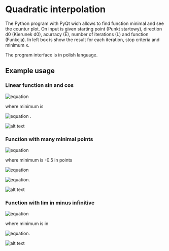 # Quadratic interpolation
The Python program with PyQt wich allows to find function minimal and see the countur plot.
On input is given starting point (Punkt startowy), direction d0 (Kierunek d0), acurracy (E), number of iterations (L) and function (Funkcja).
In left box is show the result for each iteration, stop criteria and minimum x.

The program interface is in polish language.

## Example usage
### Linear function sin and cos
![equation](https://latex.codecogs.com/svg.latex?f(x)=\sin{x_1}+\cos{x_2})

where minimum is 

![equation](https://latex.codecogs.com/svg.latex?(x_1,x_2)=\left(2\pi%20k_1-\frac{\pi}{2},2\pi%20k_{2}+\cos^{-1}\left(\cos%20\left(2%20\pi%20k_{1}\right)-2\right)\right)) .
 
![alt text](https://user-images.githubusercontent.com/50682521/127311673-9b255848-9930-4de3-8ce0-d18b347b55a8.png)


### Function with many minimal points

![equation](https://latex.codecogs.com/svg.latex?f(x)=x_1^4+x_2^4-x_1^2-x_2^2) 

 where minimum is -0.5 in points 
 
 ![equation](https://latex.codecogs.com/svg.latex?(\mathrm{x}_1,%20\mathrm{x}_2)=\left(\frac{1}{\sqrt{2}},\frac{1}{\sqrt{2}}\right))
 
 ![equation](https://latex.codecogs.com/svg.latex?(\mathrm{x}_1,\mathrm{x}_2)=\left(-\frac{1}{\sqrt{2}},\frac{1}{\sqrt{2}}\right)).
 
 ![alt text](https://user-images.githubusercontent.com/50682521/127311671-d413d262-3072-4826-ad3b-16718ccbe480.png)
 
 ### Function with lim in minus infinitive

![equation](https://latex.codecogs.com/svg.latex?f(x)=x_1^2+x_2^2-(x_1x_2)^2) 

 where minimum is in 
 
 ![equation](https://latex.codecogs.com/svg.latex?-\infty).
 
 ![alt text](https://user-images.githubusercontent.com/50682521/127311667-f4a4510d-d2d8-4ef8-9ba8-bef4611bf469.png)
